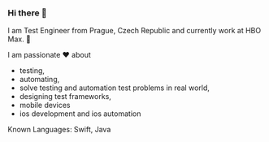 ### Hi there 👋
I am Test Engineer from Prague, Czech Republic and currently work at HBO Max. 🔭 

I am passionate ❤️ about

- testing,
- automating,
- solve testing and automation test problems in real world,
- designing test frameworks,
- mobile devices
- ios development and ios automation

Known Languages:
		Swift, Java
<!--
**darinamas/darinamas** is a ✨ _special_ ✨ repository because its `README.md` (this file) appears on your GitHub profile.

Here are some ideas to get you started:

- 🔭 I’m currently working on ...
- 🌱 I’m currently learning ...
- 👯 I’m looking to collaborate on ...
- 🤔 I’m looking for help with ...
- 💬 Ask me about ...
- 📫 How to reach me: ...
- 😄 Pronouns: ...
- ⚡ Fun fact: ...
-->
